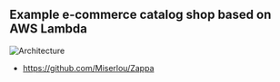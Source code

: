 ## Example e-commerce catalog shop based on AWS Lambda

![Architecture](https://github.com/epsagon/serverless-catalog-shop/blob/master/architecture.png)

- https://github.com/Miserlou/Zappa
